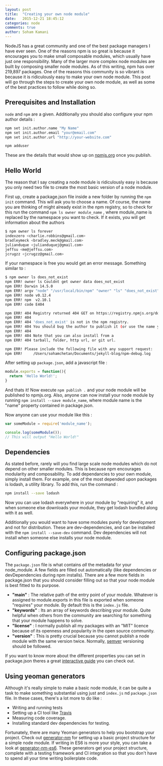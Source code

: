 ```yaml
---
layout: post
title:  "Creating your own node module"
date:   2015-12-21 18:45:12
categories: node
comments: true
author: Soham Kamani
---
```


NodeJS has a great community and one of the best package managers I have ever seen. One of the reasons npm is so great is because it encourages you to make small composable modules, which usually have just one responsibility. Many of the larger more complex node modules are built by composing smaller node modules. As of this writing, npm has over 219,897 packages. One of the reasons this community is so vibrant is because it is ridiculously easy to make your own node module. This post will go through the steps to create your own node module, as well as some of the best practices to follow while doing so.

## Prerequisites and Installation

`node` and `npm` are a given. Additionally you should also configure your npm author details :

```sh
npm set init.author.name "My Name"
npm set init.author.email "your@email.com"
npm set init.author.url "http://your-website.com"

npm adduser
```
These are the details that would show up on [npmjs.org](http://npmjs.org) once you publish.

## Hello World

The reason that I say creating a node module is ridiculously easy is because you only need two file to create the most basic version of a node module.

First up, create a package.json file inside a new folder by running the `npm init` command. This will ask you to choose a name. Of course, the name you are thinking of might already exist in the npm registry, so to check for this run the command `npm ls owner module_name` , where module_name is replaced by the namespace you want to check. If it exists, you will get information about the authors

```sh
$ npm owner ls forever
indexzero <charlie.robbins@gmail.com>
bradleymeck <bradley.meck@gmail.com>
julianduque <julianduquej@gmail.com>
jeffsu <me@jeffsu.com>
jcrugzz <jcrugzz@gmail.com>
```

If your namespace is free you would get an error message. Something similar to :

```sh
$ npm owner ls does_not_exist
npm ERR! owner ls Couldnt get owner data does_not_exist
npm ERR! Darwin 14.5.0
npm ERR! argv "node" "/usr/local/bin/npm" "owner" "ls" "does_not_exist"
npm ERR! node v0.12.4
npm ERR! npm  v2.10.1
npm ERR! code E404

npm ERR! 404 Registry returned 404 GET on https://registry.npmjs.org/does_not_exist
npm ERR! 404
npm ERR! 404 'does_not_exist' is not in the npm registry.
npm ERR! 404 You should bug the author to publish it (or use the name yourself!)
npm ERR! 404
npm ERR! 404 Note that you can also install from a
npm ERR! 404 tarball, folder, http url, or git url.

npm ERR! Please include the following file with any support request:
npm ERR!     /Users/sohamchetan/Documents/jekyll-blog/npm-debug.log
```
After setting up `package.json`, add a javascript file :

```js
module.exports = function(){
  return 'Hello World!';
}
```

And thats it! Now execute `npm publish .` and your node module will be published to npmjs.org. Also, anyone can now install your node module by running `npm install --save module_name`, where module name is the "name" property contained in package.json.

Now anyone can use your module like this :

```js
var someModule = require('module_name');

console.log(someModule());
// This will output "Hello World!"
```

## Dependencies

As stated before, rarely will you find large scale node modules which do not depend on other smaller modules. This is because npm encourages modularity and composability. To add dependancies to your own module, simply install them. For example, one of the most depended upon packages is lodash, a utility library. To add this, run the command :

```sh
npm install --save lodash
```

Now you can use lodash everywhere in your module by "requiring" it, and when someone else downloads your module, they get lodash bundled along with it as well.

Additionally you would want to have some modules purely for development and not for distribution. These are dev-dependencies, and can be installed with the `npm install --save-dev` command. Dev dependencies will not install when someone else installs your node module.

## Configuring package.json

The `package.json` file is what contains *all* the metadata for your node_module. A few fields are filled out automatically (like dependencies or devDependencies during npm installs). There are a few more fields in package.json that you should consider filling out so that your node module is best fitted to its purpose.

- **"main"** : The relative path of the entry point of your module. Whatever is assigned to module.exports in this file is exported when someone "requires" your module. By default this is the `index.js` file.
- **"keywords"** : Its an array of keywords describing your module. Quite helpful when others from the community are searching for something that your module happens to solve.
- **"license"** : I normally publish all my packages with an "MIT" licence because of its openness and popularity in the open source community.
- **"version"** : This is pretty crucial because you cannot publish a node module with the same version twice. Normally, [semver](http://semver.org/) versioning should be followed.

If you want to know more about the different properties you can set in package.json theres a great [interactive guide](http://browsenpm.org/package.json) you can check out.

## Using yeoman generators

Although it's really simple to make a basic node module, it can be quite a task to make something substantial using just and `index.js` nd `package.json` file. In these cases, there's a lot more to do like :

- Writing and running tests
- Setting up a CI tool like [Travis](https://travis-ci.org/)
- Measuring code coverage.
- Installing standard dev dependencies for testing.

Fortunately, there are many Yeoman generators to help you bootstrap your project. Check out [generator-nm](https://github.com/sindresorhus/generator-nm) for setting up a basic project structure for a simple node module. If writing in ES6 is more your style, you can take a look at [generator-nm-es6](https://github.com/sohamkamani/generator-nm-es6). These generators get your project structure, complete with a testing framework and CI integration so that you don't have to spend all your time writing boilerplate code.
